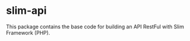 # slim-api
This package contains the base code for building an API RestFul with Slim Framework (PHP).
